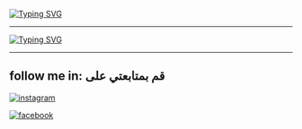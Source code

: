 [![Typing SVG](https://readme-typing-svg.herokuapp.com?font=Permanent+Marker&pause=1000&color=5A459C&center=true&vCenter=true&width=435&lines=Hii+%F0%9F%91%8B+I'm+Oussama+bekrine;%E2%9D%A4%EF%B8%8F+Welcome+to+my+profile++%E2%81%A6%E2%9D%A4%EF%B8%8F%E2%81%A9)](https://git.io/typing-svg)
__________
[![Typing SVG](https://readme-typing-svg.herokuapp.com?font=Permanent+Marker&pause=1000&color=304289&center=true&vCenter=true&width=435&lines=%D9%85%D8%B1%D8%AD%D8%A8%D8%A7%F0%9F%91%8B+%D8%A3%D9%86%D8%A7+%D8%A3%D8%B3%D8%A7%D9%85%D8%A9+%D8%A8%D9%83%D8%B1%D9%8A%D9%86;%E2%81%A6%E2%9D%A4%EF%B8%8F%E2%81%A9+%D9%85%D8%B1%D8%AD%D8%A8%D8%A7+%D8%A8%D9%83%D9%85+%D9%81%D9%8A+%D9%85%D9%84%D9%81%D9%8A+%D8%A7%D9%84%D8%B4%D8%AE%D8%B5%D9%8A+%E2%81%A6%E2%9D%A4%EF%B8%8F%E2%81%A9)](https://git.io/typing-svg)


___________

## follow me in: قم بمتابعتي على 

<a target="_blank" href="https://www.instagram.com/oussama_bakrine"><img alt="instagram" src="https://img.shields.io/badge/-my%20instagram-lightgrey?style=for-the-badge&logo=instagram&logoColor=red"/></a>

<a target="_blank" href="https://www.facebook.com/oussama.bakrine"><img alt="facebook" src="https://img.shields.io/badge/-my%20facebook-lightgrey?style=for-the-badge&logo=facebook&logoColor=blue"/></a>
